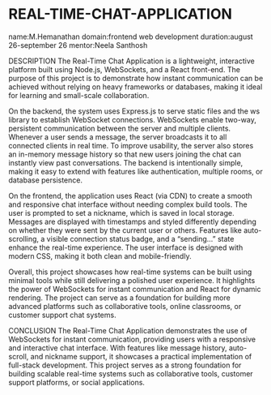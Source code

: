 # REAL-TIME-CHAT-APPLICATION
name:M.Hemanathan
domain:frontend web development
duration:august 26-september 26
mentor:Neela Santhosh

DESCRIPTION
The Real-Time Chat Application is a lightweight, interactive platform built using Node.js, WebSockets, and a React front-end. The purpose of this project is to demonstrate how instant communication can be achieved without relying on heavy frameworks or databases, making it ideal for learning and small-scale collaboration.

On the backend, the system uses Express.js to serve static files and the ws library to establish WebSocket connections. WebSockets enable two-way, persistent communication between the server and multiple clients. Whenever a user sends a message, the server broadcasts it to all connected clients in real time. To improve usability, the server also stores an in-memory message history so that new users joining the chat can instantly view past conversations. The backend is intentionally simple, making it easy to extend with features like authentication, multiple rooms, or database persistence.

On the frontend, the application uses React (via CDN) to create a smooth and responsive chat interface without needing complex build tools. The user is prompted to set a nickname, which is saved in local storage. Messages are displayed with timestamps and styled differently depending on whether they were sent by the current user or others. Features like auto-scrolling, a visible connection status badge, and a “sending…” state enhance the real-time experience. The user interface is designed with modern CSS, making it both clean and mobile-friendly.

Overall, this project showcases how real-time systems can be built using minimal tools while still delivering a polished user experience. It highlights the power of WebSockets for instant communication and React for dynamic rendering. The project can serve as a foundation for building more advanced platforms such as collaborative tools, online classrooms, or customer support chat systems.

CONCLUSION
The Real-Time Chat Application demonstrates the use of WebSockets for instant communication, providing users with a responsive and interactive chat interface. With features like message history, auto-scroll, and nickname support, it showcases a practical implementation of full-stack development. This project serves as a strong foundation for building scalable real-time systems such as collaborative tools, customer support platforms, or social applications.
